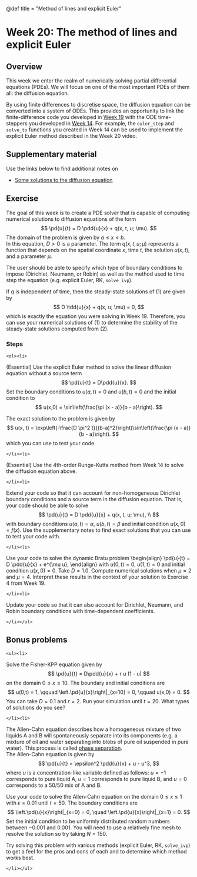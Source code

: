 @def title = "Method of lines and explicit Euler"

# Week 20: The method of lines and explicit Euler

## Overview

This week we enter the realm of numerically solving partial differential
equations (PDEs).  We will focus on one of the most important PDEs
of them all: the diffusion equation.  

By using finite differences to discretise space, the diffusion equation can be converted into a system of ODEs.  This provides an opportunity to link the finite-difference code you developed in [Week 19](/pdes/finite_diff) with the ODE time-steppers you developed in [Week 14](/odes/ivps).
For example, the `euler_step` and `solve_to` functions you created in Week 14 can be used to implement the explicit Euler method described in the Week 20 video.


## Supplementary material

Use the links below to find additional notes on

* [Some solutions to the diffusion equation](/pdes/diffusion_equation.pdf)


## Exercise

The goal of this week is to create a PDE solver that is
capable of computing numerical solutions to diffusion
equations of the form
$$
\pd{u}{t} = D \pdd{u}{x} + q(x, t, u; \mu).
$$
The domain of the problem is given by $a \leq x \leq b$.  
In this equation, $D > 0$ is a parameter.  The term $q(x, t, u; \mu)$
represents a function that depends on the spatial coordinate $x$,
time $t$, the solution $u(x, t)$, and a parameter $\mu$.  

The user should be able to specify which type of boundary conditions to impose (Dirichlet, Neumann, or Robin) as well as the method used to time step the equation (e.g. explicit Euler, RK, `solve_ivp`).

If $q$ is independent of time, then
the steady-state solutions of (1) are given by
$$
D \tdd{u}{x} + q(x, u; \mu) = 0,
$$
which is exactly the equation you were solving in Week 19.
Therefore, you can use your numerical solutions of (1) to
determine the stability of the steady-state solutions computed
from (2).

### Steps

~~~
<ol><li>
~~~

(Essential) Use the explicit Euler method to solve the linear diffusion equation without a source term
$$
\pd{u}{t} = D\pdd{u}{x}.
$$
Set the boundary conditions to
$u(a,t) = 0$ and $u(b,t) = 0$ and the initial condition to
$$
u(x,0) = \sin\left(\frac{\pi (x - a)}{b - a}\right).
$$



The exact solution to the problem is given by
$$
u(x, t) =  \exp\left(-\frac{D \pi^2 t}{(b-a)^2}\right)\sin\left(\frac{\pi (x - a)}{b - a}\right).
$$
which you can use to test your code.

~~~
</li><li>
~~~

(Essential) Use the 4th-order Runge-Kutta method from Week 14 to solve the diffusion equation above.  


~~~
</li><li>
~~~

Extend your code so that it can account for non-homogeneous Dirichlet boundary conditions and a source term in the diffusion equation.
That is, your code should be able to solve
$$
\pd{u}{t} = D \pdd{u}{x} + q(x, t, u; \mu), \\
$$
with boundary conditions $u(a, t) = \alpha$,  $u(b,t) = \beta$
and initial condition $u(x,0) = f(x)$.  Use the supplementary notes to find exact solutions that you can use to test your code with.

~~~
</li><li>
~~~

Use your code to solve the dynamic Bratu problem
\begin{align}
\pd{u}{t} = D \pdd{u}{x} + e^{\mu u},
\end{align}
with $u(0, t) = 0$,  $u(1,t) = 0$
and initial condition $u(x,0) = 0$.
Take $D = 1.0$.  Compute numerical solutions when $\mu = 2$ and $\mu = 4$.
Interpret these results in the context of your solution to Exercise 4 from Week 19.

~~~
</li><li>
~~~

Update your code so that it can also account for Dirichlet, Neumann, and Robin boundary conditions with time-dependent coefficients.

~~~
</li></ol>
~~~

## Bonus problems

~~~
<ul><li>
~~~

Solve the Fisher-KPP equation given by
$$
\pd{u}{t} = D\pdd{u}{x} + r u (1 - u)
$$
on the domain $0 \leq x \leq 10$.  The boundary and initial conditions are
$$
u(0,t) = 1, \qquad \left.\pd{u}{x}\right|_{x=10} = 0, \qquad u(x,0) = 0.
$$
You can take $D = 0.1$ and $r = 2$.  Run your simulation until $t = 20$.
What types of solutions do you see?

~~~
</li><li>
~~~
The Allen-Cahn equation describes how a homogeneous mixture of two liquids A and B will spontaneously separate into its components (e.g. a mixture of oil and water separating into blobs of pure oil suspended in pure water).  This process is called
[phase separation](https://en.wikipedia.org/wiki/Phase_separation).  
The Allen-Cahn equation is given by
$$
\pd{u}{t} = \epsilon^2 \pdd{u}{x} + u - u^3,
$$
where $u$ is a concentration-like variable defined as follows:
$u = -1$ corresponds to pure liquid A, $u = 1$ corresponds to pure liquid
B, and $u = 0$ corresponds to a 50/50 mix of A and B.  

Use your code to solve the Allen-Cahn equation on the domain $0 \leq x \leq 1$ with $\epsilon = 0.01$ until $t = 50$.  The boundary conditions are
$$
\left.\pd{u}{x}\right|_{x=0} = 0, \quad \left.\pd{u}{x}\right|_{x=1} = 0.
$$
Set the initial condition to be uniformly distributed random numbers between $-0.001$ and $0.001$.  You will need to use a relatively fine mesh to resolve the solution so try taking $N = 150$.

Try solving this problem with various methods (explicit Euler, RK, `solve_ivp`) to get a feel for the pros and cons of each and to determine which method works best.

~~~
</li></ul>
~~~
